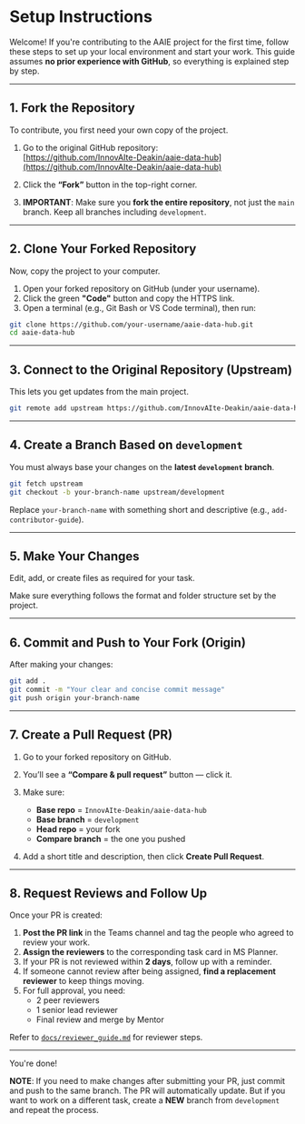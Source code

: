 # Setup Instructions

Welcome! If you're contributing to the AAIE project for the first time, follow these steps to set up your local environment and start your work. This guide assumes **no prior experience with GitHub**, so everything is explained step by step.

---

## 1. Fork the Repository

To contribute, you first need your own copy of the project.

1. Go to the original GitHub repository:  
   [https://github.com/InnovAIte-Deakin/aaie-data-hub](https://github.com/InnovAIte-Deakin/aaie-data-hub)

2. Click the **“Fork”** button in the top-right corner.

3. **IMPORTANT**: Make sure you **fork the entire repository**, not just the `main` branch. Keep all branches including `development`.

---

## 2. Clone Your Forked Repository

Now, copy the project to your computer.

1. Open your forked repository on GitHub (under your username).
2. Click the green **"Code"** button and copy the HTTPS link.
3. Open a terminal (e.g., Git Bash or VS Code terminal), then run:

```bash
git clone https://github.com/your-username/aaie-data-hub.git
cd aaie-data-hub
```

---

## 3. Connect to the Original Repository (Upstream)

This lets you get updates from the main project.

```bash
git remote add upstream https://github.com/InnovAIte-Deakin/aaie-data-hub.git
```

---

## 4. Create a Branch Based on `development`

You must always base your changes on the **latest `development` branch**.

```bash
git fetch upstream
git checkout -b your-branch-name upstream/development
```

Replace `your-branch-name` with something short and descriptive (e.g., `add-contributor-guide`).

---

## 5. Make Your Changes

Edit, add, or create files as required for your task.

Make sure everything follows the format and folder structure set by the project.

---

## 6. Commit and Push to Your Fork (Origin)

After making your changes:

```bash
git add .
git commit -m "Your clear and concise commit message"
git push origin your-branch-name
```

---

## 7. Create a Pull Request (PR)

1. Go to your forked repository on GitHub.
2. You’ll see a **“Compare & pull request”** button — click it.
3. Make sure:
   - **Base repo** = `InnovAIte-Deakin/aaie-data-hub`
   - **Base branch** = `development`
   - **Head repo** = your fork
   - **Compare branch** = the one you pushed

4. Add a short title and description, then click **Create Pull Request**.

---

## 8. Request Reviews and Follow Up

Once your PR is created:

1. **Post the PR link** in the Teams channel and tag the people who agreed to review your work.
2. **Assign the reviewers** to the corresponding task card in MS Planner.
3. If your PR is not reviewed within **2 days**, follow up with a reminder.
4. If someone cannot review after being assigned, **find a replacement reviewer** to keep things moving.
5. For full approval, you need:
   - 2 peer reviewers
   - 1 senior lead reviewer
   - Final review and merge by Mentor

Refer to [`docs/reviewer_guide.md`](./docs/reviewer_guide.md) for reviewer steps.

---

You're done!  

**NOTE**: If you need to make changes after submitting your PR, just commit and push to the same branch. The PR will automatically update. But if you want to work on a different task, create a **NEW** branch from `development` and repeat the process.